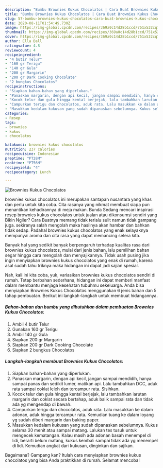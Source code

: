 ```yaml
---
description: "Bumbu Brownies Kukus Chocolatos | Cara Buat Brownies Kukus Chocolatos Yang Lezat Sekali"
title: "Bumbu Brownies Kukus Chocolatos | Cara Buat Brownies Kukus Chocolatos Yang Lezat Sekali"
slug: 57-bumbu-brownies-kukus-chocolatos-cara-buat-brownies-kukus-chocolatos-yang-lezat-sekali
date: 2020-08-11T01:54:49.730Z
image: https://img-global.cpcdn.com/recipes/369a0c14d28b1ccd/751x532cq70/brownies-kukus-chocolatos-foto-resep-utama.jpg
thumbnail: https://img-global.cpcdn.com/recipes/369a0c14d28b1ccd/751x532cq70/brownies-kukus-chocolatos-foto-resep-utama.jpg
cover: https://img-global.cpcdn.com/recipes/369a0c14d28b1ccd/751x532cq70/brownies-kukus-chocolatos-foto-resep-utama.jpg
author: Ella Ball
ratingvalue: 4.8
reviewcount: 4
recipeingredient:
- "4 butir Telur"
- "160 gr Terigu"
- "140 gr Gula"
- "200 gr Margarin"
- "200 gr Dark Cooking Chocolate"
- "2 bungkus Chocolatos"
recipeinstructions:
- "Siapkan bahan-bahan yang diperlukan."
- "Panaskan margarin, dengan api kecil, jangan sampai mendidih, hanya sampai panas dan sedikit lumer, matikan api. Lalu tambahkan DCC, aduk rata sampai coklat leleh dan tercampur rata. Sisihkan."
- "Kocok telur dan gula hingga kental berjejak, lalu tambahkan larutan margarin dan coklat secara bertahap, aduk balik sampai rata dan tidak ada yg mengendap di bawah."
- "Campurkan terigu dan chocolatos, aduk rata. Lalu masukkan ke dalam adonan, aduk hingga tercampur rata. Kemudian tuang ke dalam loyang yg sudah diberi margarin dan baking paper."
- "Masukkan kedalam kukusan yang sudah dipanaskan sebelumnya. Kukus selama 30 menit atau sampai matang. Lalukan tes tusuk untuk mengecek kematangan. Kalau masih ada adonan basah menempel di lidi, berarti belum matang, kukus kembali sampai tidak ada yg menempel di lidi. Kemudian angkat dari kukusan, dinginkan dan sajikan."
categories:
- Resep
tags:
- brownies
- kukus
- chocolatos

katakunci: brownies kukus chocolatos 
nutrition: 237 calories
recipecuisine: Indonesian
preptime: "PT28M"
cooktime: "PT56M"
recipeyield: "4"
recipecategory: Lunch

---
```



![Brownies Kukus Chocolatos](https://img-global.cpcdn.com/recipes/369a0c14d28b1ccd/751x532cq70/brownies-kukus-chocolatos-foto-resep-utama.jpg)


brownies kukus chocolatos ini merupakan santapan nusantara yang khas dan perlu untuk kita coba. Cita rasanya yang nikmat membuat siapa pun menantikan kehadirannya di meja makan.
Bunda Sedang mencari inspirasi resep brownies kukus chocolatos untuk jualan atau dikonsumsi sendiri yang Bikin Ngiler? Cara Buatnya memang tidak terlalu sulit namun tidak gampang juga. sekiranya salah mengolah maka hasilnya akan hambar dan bahkan tidak sedap. Padahal brownies kukus chocolatos yang enak selayaknya mempunyai aroma dan cita rasa yang dapat memancing selera kita.



Banyak hal yang sedikit banyak berpengaruh terhadap kualitas rasa dari brownies kukus chocolatos, mulai dari jenis bahan, lalu pemilihan bahan segar hingga cara mengolah dan menyajikannya. Tidak usah pusing jika ingin menyiapkan brownies kukus chocolatos yang enak di rumah, karena asal sudah tahu triknya maka hidangan ini dapat jadi sajian spesial.


Nah, kali ini kita coba, yuk, variasikan brownies kukus chocolatos sendiri di rumah. Tetap berbahan sederhana, hidangan ini dapat memberi manfaat dalam membantu menjaga kesehatan tubuhmu sekeluarga. Anda bisa menyiapkan Brownies Kukus Chocolatos menggunakan 6 jenis bahan dan 5 tahap pembuatan. Berikut ini langkah-langkah untuk membuat hidangannya.

<!--inarticleads1-->

##### Bahan-bahan dan bumbu yang dibutuhkan dalam pembuatan Brownies Kukus Chocolatos:

1. Ambil 4 butir Telur
1. Gunakan 160 gr Terigu
1. Ambil 140 gr Gula
1. Siapkan 200 gr Margarin
1. Siapkan 200 gr Dark Cooking Chocolate
1. Siapkan 2 bungkus Chocolatos




<!--inarticleads2-->

##### Langkah-langkah membuat Brownies Kukus Chocolatos:

1. Siapkan bahan-bahan yang diperlukan.
1. Panaskan margarin, dengan api kecil, jangan sampai mendidih, hanya sampai panas dan sedikit lumer, matikan api. Lalu tambahkan DCC, aduk rata sampai coklat leleh dan tercampur rata. Sisihkan.
1. Kocok telur dan gula hingga kental berjejak, lalu tambahkan larutan margarin dan coklat secara bertahap, aduk balik sampai rata dan tidak ada yg mengendap di bawah.
1. Campurkan terigu dan chocolatos, aduk rata. Lalu masukkan ke dalam adonan, aduk hingga tercampur rata. Kemudian tuang ke dalam loyang yg sudah diberi margarin dan baking paper.
1. Masukkan kedalam kukusan yang sudah dipanaskan sebelumnya. Kukus selama 30 menit atau sampai matang. Lalukan tes tusuk untuk mengecek kematangan. Kalau masih ada adonan basah menempel di lidi, berarti belum matang, kukus kembali sampai tidak ada yg menempel di lidi. Kemudian angkat dari kukusan, dinginkan dan sajikan.




Bagaimana? Gampang kan? Itulah cara menyiapkan brownies kukus chocolatos yang bisa Anda praktikkan di rumah. Selamat mencoba!
